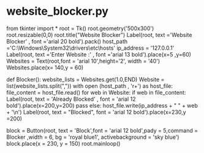 # website_blocker.py
from tkinter import *
root = Tk()
root.geometry('500x300')
root.resizable(0,0)
root.title("Website Blocker")
Label(root, text ='Website Blocker' , font ='arial 20 bold').pack()
host_path ='C:\Windows\System32\drivers\etc\hosts'
ip_address = '127.0.0.1'
Label(root, text ='Enter Website :' , font ='arial 13 bold').place(x=5 ,y=60)
Websites = Text(root,font = 'arial 10',height='2', width = '40')
Websites.place(x= 140,y = 60)

def Blocker():
    website_lists = Websites.get(1.0,END)
    Website = list(website_lists.split(","))
    with open (host_path , 'r+') as host_file:
        file_content = host_file.read()
        for web in Website:
            if web in file_content:
                Label(root, text = 'Already Blocked' , font = 'arial 12 bold').place(x=200,y=200)
                pass
            else:
                host_file.write(ip_address + " " + web + '\n')
                Label(root, text = "Blocked", font = 'arial 12 bold').place(x=230,y =200)

block = Button(root, text = 'Block',font = 'arial 12 bold',pady = 5,command = Blocker ,width = 6, bg = 'royal blue1', activebackground = 'sky blue')
block.place(x = 230, y = 150)
root.mainloop()
